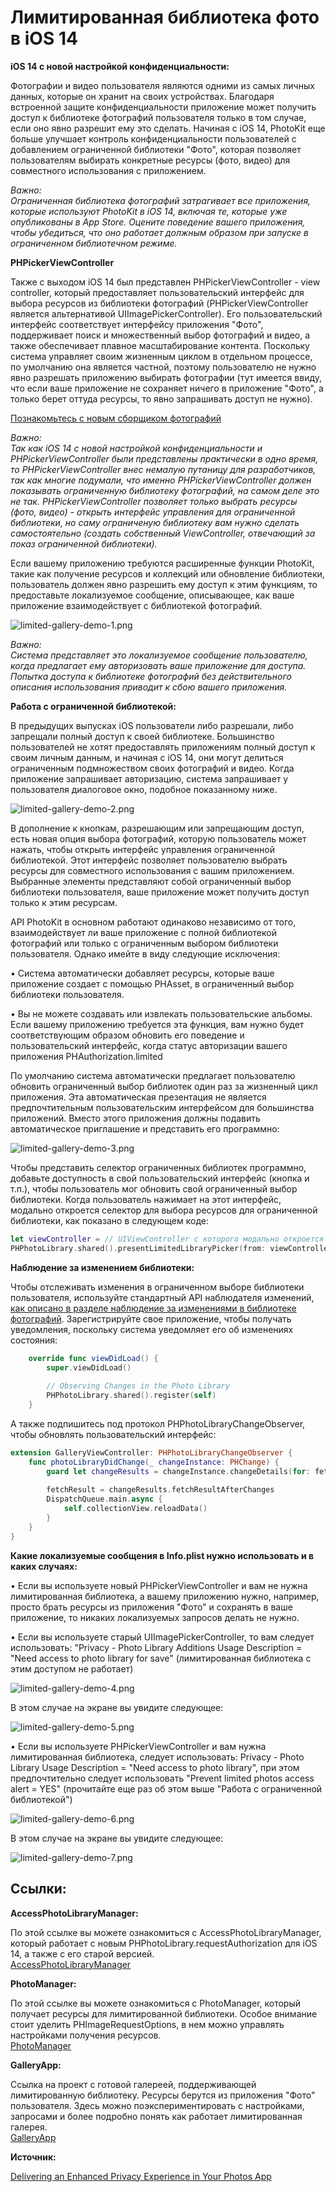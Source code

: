 # Лимитированная библиотека фото в iOS 14

**iOS 14 с новой настройкой конфиденциальности:**

Фотографии и видео пользователя являются одними из самых личных данных, которые он хранит на своих устройствах. Благодаря встроенной защите конфиденциальности приложение может получить доступ к библиотеке фотографий пользователя только в том случае, если оно явно разрешит ему это сделать. Начиная с iOS 14, PhotoKit еще больше улучшает контроль конфиденциальности пользователей с добавлением ограниченной библиотеки "Фото", которая позволяет пользователям выбирать конкретные ресурсы (фото, видео) для совместного использования с приложением.

*Важно:  
Ограниченная библиотека фотографий затрагивает все приложения, которые используют PhotoKit в iOS 14, включая те, которые уже опубликованы в App Store. Оцените поведение вашего приложения, чтобы убедиться, что оно работает должным образом при запуске в ограниченном библиотечном режиме.*

**PHPickerViewController**

Также с выходом iOS 14 был представлен PHPickerViewController -  view controller, который предоставляет пользовательский интерфейс для выбора ресурсов из библиотеки фотографий (PHPickerViewController является альтернативой UIImagePickerController). Его пользовательский интерфейс соответствует интерфейсу приложения "Фото", поддерживает поиск и множественный выбор фотографий и видео, а также обеспечивает плавное масштабирование контента. Поскольку система управляет своим жизненным циклом в отдельном процессе, по умолчанию она является частной, поэтому пользователю не нужно явно разрешать приложению выбирать фотографии (тут имеется ввиду, что если ваше приложение не сохраняет ничего в приложение "Фото", а только берет оттуда ресурсы, то явно запрашивать доступ не нужно).

[Познакомьтесь с новым сборщиком фотографий](https://developer.apple.com/videos/play/wwdc2020/10652/)

*Важно:  
Так как iOS 14 с новой настройкой конфиденциальности и PHPickerViewController были представлены практически в одно время, то PHPickerViewController внес немалую путаницу для разработчиков, так как многие подумали, что именно PHPickerViewController должен показывать ограниченную библиотеку фотографий, на самом деле это не так. PHPickerViewController позволяет только выбрать ресурсы (фото, видео) - открыть интерфейс управления для ограниченной библиотеки, но саму ограниченую библиотеку вам нужно сделать самостоятельно (создать собственный ViewController, отвечающий за показ ограниченной библиотеки).*

Если вашему приложению требуются расширенные функции PhotoKit, такие как получение ресурсов и коллекций или обновление библиотеки, пользователь должен явно разрешить ему доступ к этим функциям, то предоставьте локализуемое сообщение, описывающее, как ваше приложение взаимодействует с библиотекой фотографий.

![limited-gallery-demo-1.png](limited-gallery-ios14/limited-gallery-demo-1.png)

*Важно:  
Система представляет это локализуемое сообщение пользователю, когда предлагает ему авторизовать ваше приложение для доступа. Попытка доступа к библиотеке фотографий без действительного описания использования приводит к сбою вашего приложения.*

**Работа с ограниченной библиотекой:**

В предыдущих выпусках iOS пользователи либо разрешали, либо запрещали полный доступ к своей библиотеке. Большинство пользователей не хотят предоставлять приложениям полный доступ к своим личным данным, и начиная с iOS 14, они могут делиться ограниченным подмножеством своих фотографий и видео. Когда приложение запрашивает авторизацию, система запрашивает у пользователя диалоговое окно, подобное показанному ниже.

![limited-gallery-demo-2.png](limited-gallery-ios14/limited-gallery-demo-2.png)

В дополнение к кнопкам, разрешающим или запрещающим доступ, есть новая опция выбора фотографий, которую пользователь может нажать, чтобы открыть интерфейс управления ограниченной библиотекой. Этот интерфейс позволяет пользователю выбрать ресурсы для совместного использования с вашим приложением. Выбранные элементы представляют собой ограниченный выбор библиотеки пользователя, ваше приложение может получить доступ только к этим ресурсам.

API PhotoKit в основном работают одинаково независимо от того, взаимодействует ли ваше приложение с полной библиотекой фотографий или только с ограниченным выбором библиотеки пользователя. Однако имейте в виду следующие исключения:

• Система автоматически добавляет ресурсы, которые ваше приложение создает с помощью PHAsset, в ограниченный выбор библиотеки пользователя.

• Вы не можете создавать или извлекать пользовательские альбомы. Если вашему приложению требуется эта функция, вам нужно будет соответствующим образом обновить его поведение и пользовательский интерфейс, когда статус авторизации вашего приложения PHAuthorization.limited

По умолчанию система автоматически предлагает пользователю обновить ограниченный выбор библиотек один раз за жизненный цикл приложения. Эта автоматическая презентация не является предпочтительным пользовательским интерфейсом для большинства приложений. Вместо этого приложения должны подавить автоматическое приглашение и представить его программно:

![limited-gallery-demo-3.png](limited-gallery-ios14/limited-gallery-demo-3.png)

Чтобы представить селектор ограниченных библиотек программно, добавьте доступность в свой пользовательский интерфейс (кнопка и т.п.), чтобы пользователь мог обновить свой ограниченный выбор библиотеки. Когда пользователь нажимает на этот интерфейс, модально откроется селектор для выбора ресурсов для ограниченной библиотеки, как показано в следующем коде:
```swift
let viewController = // UIViewController с которого модально откроется селектор для выбора ресурсов ограниченной библиотеки.
PHPhotoLibrary.shared().presentLimitedLibraryPicker(from: viewController)
```

**Наблюдение за изменением библиотеки:**

Чтобы отслеживать изменения в ограниченном выборе библиотеки пользователя, используйте стандартный API наблюдателя изменений, [как описано в разделе наблюдение за изменениями в библиотеке фотографий](https://developer.apple.com/documentation/photokit/phphotolibrary/observing_changes_in_the_photo_library). Зарегистрируйте свое приложение, чтобы получать уведомления, поскольку система уведомляет его об изменениях состояния:
```swift
    override func viewDidLoad() {
        super.viewDidLoad()
        
        // Observing Changes in the Photo Library
        PHPhotoLibrary.shared().register(self)
    }
```

А также подпишитесь под протокол PHPhotoLibraryChangeObserver, чтобы обновлять пользовательский интерфейс:
```swift
extension GalleryViewController: PHPhotoLibraryChangeObserver {
    func photoLibraryDidChange(_ changeInstance: PHChange) {
        guard let changeResults = changeInstance.changeDetails(for: fetchResult) else { return }
        
        fetchResult = changeResults.fetchResultAfterChanges
        DispatchQueue.main.async {
            self.collectionView.reloadData()
        }
    }
}
```

**Какие локализуемые сообщения в Info.plist нужно использовать и в каких случаях:**

• Если вы используете новый PHPickerViewController и вам не нужна лимитированная библиотека, а вашему приложению нужно, например, просто брать ресурсы из приложения "Фото" и сохранять в ваше приложение, то никаких локализуемых запросов делать не нужно.

• Если вы используете старый UIImagePickerController, то вам следует использовать: "Privacy - Photo Library Additions Usage Description = "Need access to photo library for save" (лимитированная библиотека с этим доступом не работает)

![limited-gallery-demo-4.png](limited-gallery-ios14/limited-gallery-demo-4.png)

В этом случае на экране вы увидите следующее:

![limited-gallery-demo-5.png](limited-gallery-ios14/limited-gallery-demo-5.png)

• Если вы используете PHPickerViewController и вам нужна лимитированная библиотека, следует использовать: Privacy - Photo Library Usage Description = "Need access to photo library", при этом предпочтительно следует использовать "Prevent limited photos access alert = YES" (прочитайте еще раз об этом выше "Работа с ограниченной библиотекой")

![limited-gallery-demo-6.png](limited-gallery-ios14/limited-gallery-demo-6.png)

В этом случае на экране вы увидите следующее:

![limited-gallery-demo-7.png](limited-gallery-ios14/limited-gallery-demo-7.png)

## Ссылки:

**AccessPhotoLibraryManager:**

По этой ссылке вы можете ознакомиться с AccessPhotoLibraryManager, который работает с новым PHPhotoLibrary.requestAuthorization для iOS 14, а также с его старой версией.  
[AccessPhotoLibraryManager](https://github.com/bullinnyc/PhotoGallery/blob/main/Gallery/Services/AccessPhotoLibraryManager.swift)

**PhotoManager:**

По этой ссылке вы можете ознакомиться с PhotoManager, который получает ресурсы для лимитированной библиотеки. Особое внимание стоит уделить PHImageRequestOptions, в нем можно управлять настройками получения ресурсов.  
[PhotoManager](https://github.com/bullinnyc/PhotoGallery/blob/main/Gallery/Services/PhotoManager.swift)

**GalleryApp:**

Ссылка на проект с готовой галереей, поддерживающей лимитированную библиотеку. Ресурсы берутся из приложения "Фото" пользователя. Здесь можно поэкспериментировать c настройками, запросами и более подробно понять как работает лимитированная галерея.  
[GalleryApp](https://github.com/bullinnyc/PhotoGallery)

**Источник:**

[Delivering an Enhanced Privacy Experience in Your Photos App](https://developer.apple.com/documentation/photokit/delivering_an_enhanced_privacy_experience_in_your_photos_app)
